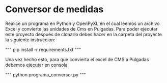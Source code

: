 # Conversor de medidas
Realice un programa en Python y OpenPyXL en el cual leemos un archivo Excel y convierte las unidades de Cms en Pulgadas.
Para poder ejecutar este proyecto después de clonarlo debes hacer en la carpeta del proyecte la siguiente instruccion:

"""
pip install -r requirements.txt
"""

Una vez hecho esto, para que convierta el  excel de CMS a Pulgadas debemos ejecutar en consola

"""
python programa_conversor.py
"""
